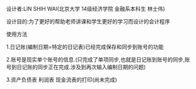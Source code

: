 设计者:LIN SHIH WAI(北京大学 14级经济学院 金融系本科生 林士伟)

设计目的:为了更好的帮助老师讲课和学生更好的学习而设计的会计程序


使用方法

1.日记账(编制日期=特定的日记表)已经完成保存和同步到账号的功能


2.账号是现实单个账号的信息.(只完成了单项同步,也就是日记账到账号的同步,账号到日记账的同步正在完成.涉及到再次输入编制日期的问题)

3.资产负债表 利润表 现金流表的打印(尚未完成)